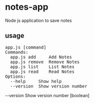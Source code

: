 # notes-app

Node js application to save notes
## usage
<pre>app.js [command]
Commands:
  app.js add     Add Notes
  app.js remove  Remove Notes
  app.js list    List Notes
  app.js read    Read Notes
Options:
  --help     Show help                                                 [boolean]
  --version  Show version number                                       [boolean]
</pre>
  --version  Show version number                                       [boolean]<br>


